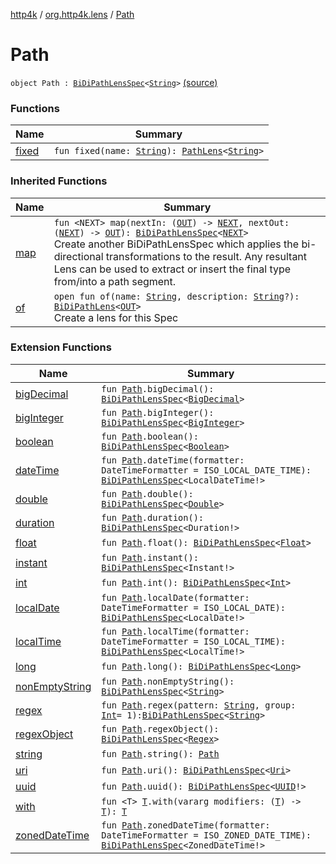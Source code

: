 [http4k](../../index.md) / [org.http4k.lens](../index.md) / [Path](./index.md)

# Path

`object Path : `[`BiDiPathLensSpec`](../-bi-di-path-lens-spec/index.md)`<`[`String`](https://kotlinlang.org/api/latest/jvm/stdlib/kotlin/-string/index.html)`>` [(source)](https://github.com/http4k/http4k/blob/master/http4k-core/src/main/kotlin/org/http4k/lens/path.kt#L80)

### Functions

| Name | Summary |
|---|---|
| [fixed](fixed.md) | `fun fixed(name: `[`String`](https://kotlinlang.org/api/latest/jvm/stdlib/kotlin/-string/index.html)`): `[`PathLens`](../-path-lens/index.md)`<`[`String`](https://kotlinlang.org/api/latest/jvm/stdlib/kotlin/-string/index.html)`>` |

### Inherited Functions

| Name | Summary |
|---|---|
| [map](../-bi-di-path-lens-spec/map.md) | `fun <NEXT> map(nextIn: (`[`OUT`](../-bi-di-path-lens-spec/index.md#OUT)`) -> `[`NEXT`](../-bi-di-path-lens-spec/map.md#NEXT)`, nextOut: (`[`NEXT`](../-bi-di-path-lens-spec/map.md#NEXT)`) -> `[`OUT`](../-bi-di-path-lens-spec/index.md#OUT)`): `[`BiDiPathLensSpec`](../-bi-di-path-lens-spec/index.md)`<`[`NEXT`](../-bi-di-path-lens-spec/map.md#NEXT)`>`<br>Create another BiDiPathLensSpec which applies the bi-directional transformations to the result. Any resultant Lens can be used to extract or insert the final type from/into a path segment. |
| [of](../-bi-di-path-lens-spec/of.md) | `open fun of(name: `[`String`](https://kotlinlang.org/api/latest/jvm/stdlib/kotlin/-string/index.html)`, description: `[`String`](https://kotlinlang.org/api/latest/jvm/stdlib/kotlin/-string/index.html)`?): `[`BiDiPathLens`](../-bi-di-path-lens/index.md)`<`[`OUT`](../-bi-di-path-lens-spec/index.md#OUT)`>`<br>Create a lens for this Spec |

### Extension Functions

| Name | Summary |
|---|---|
| [bigDecimal](../big-decimal.md) | `fun `[`Path`](./index.md)`.bigDecimal(): `[`BiDiPathLensSpec`](../-bi-di-path-lens-spec/index.md)`<`[`BigDecimal`](https://docs.oracle.com/javase/6/docs/api/java/math/BigDecimal.html)`>` |
| [bigInteger](../big-integer.md) | `fun `[`Path`](./index.md)`.bigInteger(): `[`BiDiPathLensSpec`](../-bi-di-path-lens-spec/index.md)`<`[`BigInteger`](https://docs.oracle.com/javase/6/docs/api/java/math/BigInteger.html)`>` |
| [boolean](../boolean.md) | `fun `[`Path`](./index.md)`.boolean(): `[`BiDiPathLensSpec`](../-bi-di-path-lens-spec/index.md)`<`[`Boolean`](https://kotlinlang.org/api/latest/jvm/stdlib/kotlin/-boolean/index.html)`>` |
| [dateTime](../date-time.md) | `fun `[`Path`](./index.md)`.dateTime(formatter: DateTimeFormatter = ISO_LOCAL_DATE_TIME): `[`BiDiPathLensSpec`](../-bi-di-path-lens-spec/index.md)`<LocalDateTime!>` |
| [double](../double.md) | `fun `[`Path`](./index.md)`.double(): `[`BiDiPathLensSpec`](../-bi-di-path-lens-spec/index.md)`<`[`Double`](https://kotlinlang.org/api/latest/jvm/stdlib/kotlin/-double/index.html)`>` |
| [duration](../duration.md) | `fun `[`Path`](./index.md)`.duration(): `[`BiDiPathLensSpec`](../-bi-di-path-lens-spec/index.md)`<Duration!>` |
| [float](../float.md) | `fun `[`Path`](./index.md)`.float(): `[`BiDiPathLensSpec`](../-bi-di-path-lens-spec/index.md)`<`[`Float`](https://kotlinlang.org/api/latest/jvm/stdlib/kotlin/-float/index.html)`>` |
| [instant](../instant.md) | `fun `[`Path`](./index.md)`.instant(): `[`BiDiPathLensSpec`](../-bi-di-path-lens-spec/index.md)`<Instant!>` |
| [int](../int.md) | `fun `[`Path`](./index.md)`.int(): `[`BiDiPathLensSpec`](../-bi-di-path-lens-spec/index.md)`<`[`Int`](https://kotlinlang.org/api/latest/jvm/stdlib/kotlin/-int/index.html)`>` |
| [localDate](../local-date.md) | `fun `[`Path`](./index.md)`.localDate(formatter: DateTimeFormatter = ISO_LOCAL_DATE): `[`BiDiPathLensSpec`](../-bi-di-path-lens-spec/index.md)`<LocalDate!>` |
| [localTime](../local-time.md) | `fun `[`Path`](./index.md)`.localTime(formatter: DateTimeFormatter = ISO_LOCAL_TIME): `[`BiDiPathLensSpec`](../-bi-di-path-lens-spec/index.md)`<LocalTime!>` |
| [long](../long.md) | `fun `[`Path`](./index.md)`.long(): `[`BiDiPathLensSpec`](../-bi-di-path-lens-spec/index.md)`<`[`Long`](https://kotlinlang.org/api/latest/jvm/stdlib/kotlin/-long/index.html)`>` |
| [nonEmptyString](../non-empty-string.md) | `fun `[`Path`](./index.md)`.nonEmptyString(): `[`BiDiPathLensSpec`](../-bi-di-path-lens-spec/index.md)`<`[`String`](https://kotlinlang.org/api/latest/jvm/stdlib/kotlin/-string/index.html)`>` |
| [regex](../regex.md) | `fun `[`Path`](./index.md)`.regex(pattern: `[`String`](https://kotlinlang.org/api/latest/jvm/stdlib/kotlin/-string/index.html)`, group: `[`Int`](https://kotlinlang.org/api/latest/jvm/stdlib/kotlin/-int/index.html)` = 1): `[`BiDiPathLensSpec`](../-bi-di-path-lens-spec/index.md)`<`[`String`](https://kotlinlang.org/api/latest/jvm/stdlib/kotlin/-string/index.html)`>` |
| [regexObject](../regex-object.md) | `fun `[`Path`](./index.md)`.regexObject(): `[`BiDiPathLensSpec`](../-bi-di-path-lens-spec/index.md)`<`[`Regex`](https://kotlinlang.org/api/latest/jvm/stdlib/kotlin.text/-regex/index.html)`>` |
| [string](../string.md) | `fun `[`Path`](./index.md)`.string(): `[`Path`](./index.md) |
| [uri](../uri.md) | `fun `[`Path`](./index.md)`.uri(): `[`BiDiPathLensSpec`](../-bi-di-path-lens-spec/index.md)`<`[`Uri`](../../org.http4k.core/-uri/index.md)`>` |
| [uuid](../uuid.md) | `fun `[`Path`](./index.md)`.uuid(): `[`BiDiPathLensSpec`](../-bi-di-path-lens-spec/index.md)`<`[`UUID`](https://docs.oracle.com/javase/6/docs/api/java/util/UUID.html)`!>` |
| [with](../../org.http4k.core/with.md) | `fun <T> `[`T`](../../org.http4k.core/with.md#T)`.with(vararg modifiers: (`[`T`](../../org.http4k.core/with.md#T)`) -> `[`T`](../../org.http4k.core/with.md#T)`): `[`T`](../../org.http4k.core/with.md#T) |
| [zonedDateTime](../zoned-date-time.md) | `fun `[`Path`](./index.md)`.zonedDateTime(formatter: DateTimeFormatter = ISO_ZONED_DATE_TIME): `[`BiDiPathLensSpec`](../-bi-di-path-lens-spec/index.md)`<ZonedDateTime!>` |
